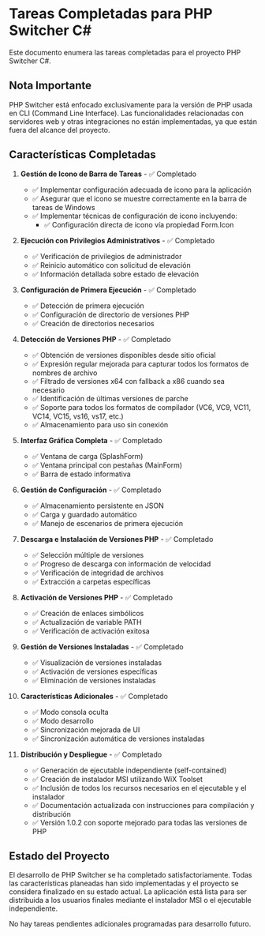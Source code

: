 # Tareas Completadas para PHP Switcher C#

Este documento enumera las tareas completadas para el proyecto PHP Switcher C#.

## Nota Importante

PHP Switcher está enfocado exclusivamente para la versión de PHP usada en CLI (Command Line Interface). Las funcionalidades relacionadas con servidores web y otras integraciones no están implementadas, ya que están fuera del alcance del proyecto.

## Características Completadas

1. **Gestión de Icono de Barra de Tareas** - ✅ Completado
   - ✅ Implementar configuración adecuada de icono para la aplicación
   - ✅ Asegurar que el icono se muestre correctamente en la barra de tareas de Windows
   - ✅ Implementar técnicas de configuración de icono incluyendo:
     - ✅ Configuración directa de icono vía propiedad Form.Icon

2. **Ejecución con Privilegios Administrativos** - ✅ Completado
   - ✅ Verificación de privilegios de administrador
   - ✅ Reinicio automático con solicitud de elevación
   - ✅ Información detallada sobre estado de elevación

3. **Configuración de Primera Ejecución** - ✅ Completado
   - ✅ Detección de primera ejecución
   - ✅ Configuración de directorio de versiones PHP
   - ✅ Creación de directorios necesarios

4. **Detección de Versiones PHP** - ✅ Completado
   - ✅ Obtención de versiones disponibles desde sitio oficial
   - ✅ Expresión regular mejorada para capturar todos los formatos de nombres de archivo
   - ✅ Filtrado de versiones x64 con fallback a x86 cuando sea necesario
   - ✅ Identificación de últimas versiones de parche
   - ✅ Soporte para todos los formatos de compilador (VC6, VC9, VC11, VC14, VC15, vs16, vs17, etc.)
   - ✅ Almacenamiento para uso sin conexión

5. **Interfaz Gráfica Completa** - ✅ Completado
   - ✅ Ventana de carga (SplashForm)
   - ✅ Ventana principal con pestañas (MainForm)
   - ✅ Barra de estado informativa

6. **Gestión de Configuración** - ✅ Completado
   - ✅ Almacenamiento persistente en JSON
   - ✅ Carga y guardado automático
   - ✅ Manejo de escenarios de primera ejecución

7. **Descarga e Instalación de Versiones PHP** - ✅ Completado
   - ✅ Selección múltiple de versiones
   - ✅ Progreso de descarga con información de velocidad
   - ✅ Verificación de integridad de archivos
   - ✅ Extracción a carpetas específicas

8. **Activación de Versiones PHP** - ✅ Completado
   - ✅ Creación de enlaces simbólicos
   - ✅ Actualización de variable PATH
   - ✅ Verificación de activación exitosa

9. **Gestión de Versiones Instaladas** - ✅ Completado
   - ✅ Visualización de versiones instaladas
   - ✅ Activación de versiones específicas
   - ✅ Eliminación de versiones instaladas

10. **Características Adicionales** - ✅ Completado
    - ✅ Modo consola oculta
    - ✅ Modo desarrollo
    - ✅ Sincronización mejorada de UI
    - ✅ Sincronización automática de versiones instaladas

11. **Distribución y Despliegue** - ✅ Completado
    - ✅ Generación de ejecutable independiente (self-contained)
    - ✅ Creación de instalador MSI utilizando WiX Toolset
    - ✅ Inclusión de todos los recursos necesarios en el ejecutable y el instalador
    - ✅ Documentación actualizada con instrucciones para compilación y distribución
    - ✅ Versión 1.0.2 con soporte mejorado para todas las versiones de PHP

## Estado del Proyecto

El desarrollo de PHP Switcher se ha completado satisfactoriamente. Todas las características planeadas han sido implementadas y el proyecto se considera finalizado en su estado actual. La aplicación está lista para ser distribuida a los usuarios finales mediante el instalador MSI o el ejecutable independiente.

No hay tareas pendientes adicionales programadas para desarrollo futuro.